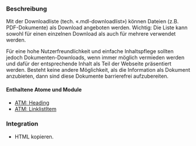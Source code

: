 ### Beschreibung
<p>Mit der Downloadliste (tech. «.mdl-downloadlist») können Dateien (z.B. PDF-Dokumente) als Download angeboten werden. Wichtig: Die Liste kann sowohl für einen einzelnen Download als auch für mehrere verwendet werden.</p> 

Für eine hohe Nutzerfreundlichkeit und einfache Inhaltspflege sollten jedoch Dokumenten-Downloads, wenn immer möglich vermieden werden und dafür der entsprechende Inhalt als Teil der Webseite präsentiert werden. Besteht keine andere Möglichkeit, als die Information als Dokument anzubieten, dann sind diese Dokumente barrierefrei aufzubereiten. 

#### Enthaltene Atome und Module
* <a href="../../atoms/headings/headings.html">ATM: Heading</a> 
* <a href="../../atoms/linklist_item/linklist_item.html">ATM: LinklistItem</a>


### Integration

* HTML kopieren.
